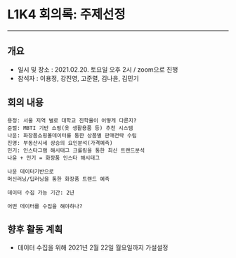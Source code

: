 # L1K4 회의록: 주제선정
---

## 개요
- 일시 및 장소 : 2021.02.20. 토요일 오후 2시 / zoom으로 진행
- 참석자 : 이용정, 강진영, 고준렬, 김나윤, 김민기

## 회의 내용
```
용정: 서울 지역 별로 대학교 진학율이 어떻게 다른지?
준렬: MBTI 기반 쇼핑(옷 생활용품 등) 추천 시스템
나윤: 화장품쇼핑몰데이터를 통한 상품별 판매전략 수립
진영: 부동산시세 상승의 요인분석(가격예측)
민기: 인스타그램 해시태그 크롤링을 통한 최신 트랜드분석
나윤 + 민기 = 화장품 인스타 해시태그

나윤 데이터기반으로
머신러닝/딥러닝을 통한 화장품 트랜드 예측

데이터 수집 가능 기간: 2년

어떤 데이터를 수집을 해야하나?
```

## 향후 활동 계획
- 데이터 수집을 위해 2021년 2월 22일 월요일까지 가설설정
